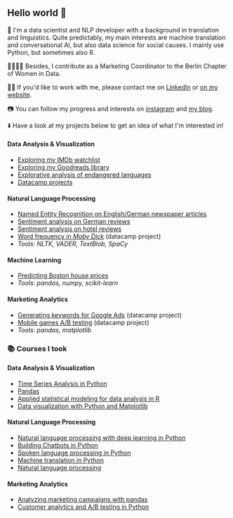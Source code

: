 ## Hello world 👋

🤖 I'm a data scientist and NLP developer with a background in translation and linguistics. Quite predictably, my main interests are machine translation and conversational AI, but also data science for social causes. I mainly use Python, but sometimes also R.

👩‍👩‍👧‍👧 Besides, I contribute as a Marketing Coordinator to the Berlin Chapter of Women in Data.

👩‍💻 If you'd like to work with me, please contact me on [LinkedIn](https://www.linkedin.com/in/lorena-ciutacu/) or [on my website](https://lorenaciutacu.com/contact/).

📷 You can follow my progress and interests on [instagram](https://www.instagram.com/datalingo/) and [my blog](https://lorenaciutacu.com/category/blog/).

⬇️ Have a look at my projects below to get an idea of what I'm interested in!

#### Data Analysis & Visualization
  * [Exploring my IMDb watchlist](https://github.com/lorenanda/imdb)
  * [Exploring my Goodreads library](https://github.com/lorenanda/goodreads)
  * [Explorative analysis of endangered languages](https://github.com/lorenanda/world-languages)
  * [Datacamp projects](https://github.com/lorenanda/datacamp-projects/)
#### Natural Language Processing
  * [Named Entity Recognition on English/German newspaper articles](https://github.com/lorenanda/text-analysis)
  * [Sentiment analysis on German reviews](https://github.com/lorenanda/Sentimentanalyse-HU-SS20)
  * [Sentiment analysis on hotel reviews](https://github.com/lorenanda/text-analysis)
  * [Word frequency in *Moby Dick*](https://github.com/lorenanda/datacamp-projects/tree/master/Word%20Frequency%20in%20Moby%20Dick) (datacamp project)
  * *Tools: NLTK, VADER, TextBlob, SpaCy*
#### Machine Learning
  * [Predicting Boston house prices](https://github.com/lorenanda/boston-house-prices)
  * *Tools: pandas, numpy, scikit-learn*
#### Marketing Analytics
  * [Generating keywords for Google Ads](https://github.com/lorenanda/datacamp-projects/tree/master/Generating%20Keywords%20for%20Google%20Ads) (datacamp project)
  * [Mobile games A/B testing](https://github.com/lorenanda/datacamp-projects/tree/master/Mobile%20Games%20AB%20Testing) (datacamp project)
  * *Tools: pandas, matplotlib*

### 📚 Courses I took
#### Data Analysis & Visualization
  * [Time Series Analysis in Python](https://www.datacamp.com/statement-of-accomplishment/course/4f8b8f60c2282b82537915db89e7bce08dede023)
  * [Pandas](https://www.kaggle.com/learn/certification/anerol/pandas)
  * [Applied statistical modeling for data analysis in R](https://www.udemy.com/certificate/UC-MDY6IEAU/) 
  * [Data visualization with Python and Matplotlib](https://www.udemy.com/certificate/UC-7UCDPCBX/)
#### Natural Language Processing
  * [Natural language processing with deep learning in Python](https://www.udemy.com/certificate/UC-f9b128ca-8ff0-40d8-9e96-080105a5c2f7/) 
  * [Building Chatbots in Python](https://www.datacamp.com/statement-of-accomplishment/course/fec574258c8d57c5e902e4fa010c545fae715d69)
  * [Spoken language processing in Python](https://www.datacamp.com/statement-of-accomplishment/course/f0044373c7359dc26b2bf263bc8d8935cfea669f)
  * [Machine translation in Python](https://www.datacamp.com/statement-of-accomplishment/course/587fc72502ebe733f105122334418427f71eab02)
  * [Natural language processing](https://www.kaggle.com/learn/certification/anerol/natural-language-processing)
#### Marketing Analytics
  * [Analyzing marketing campaigns with pandas](https://www.datacamp.com/statement-of-accomplishment/course/2f266fc19a584bb2a786ea32b006f9dd658a91e3)
  * [Customer analytics and A/B testing in Python](https://www.datacamp.com/statement-of-accomplishment/course/b94809939d297eb1dc7b8fb8a2fa2fdbe981d912)

